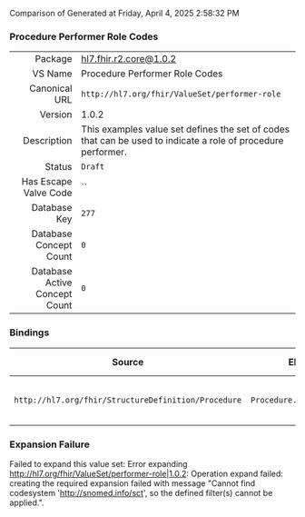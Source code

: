 Comparison of 
Generated at Friday, April 4, 2025 2:58:32 PM

### Procedure Performer Role Codes

|      |     |
| ---: | --- |
| Package | hl7.fhir.r2.core@1.0.2 |
| VS Name | Procedure Performer Role Codes |
| Canonical URL | `http://hl7.org/fhir/ValueSet/performer-role` |
| Version | 1.0.2 |
| Description | This examples value set defines the set of codes that can be used to indicate a role of procedure performer. |
| Status | `Draft` |
| Has Escape Valve Code | `` |
| Database Key | `277` |
| Database Concept Count | `0` |
| Database Active Concept Count | `0` |
### Bindings

| Source | Element | Binding | Strength | Element Short |
| ------ | ------- | ------- | -------- | ------------- |
| `http://hl7.org/fhir/StructureDefinition/Procedure` | `Procedure.performer.role` | `http://hl7.org/fhir/ValueSet/performer-role` | `Example` | The role the actor was in |

### Expansion Failure

Failed to expand this value set: Error expanding http://hl7.org/fhir/ValueSet/performer-role|1.0.2: Operation expand failed: creating the required expansion failed with message "Cannot find codesystem 'http://snomed.info/sct', so the defined filter(s) cannot be applied.".
